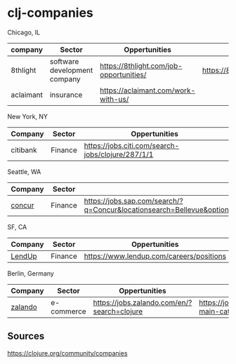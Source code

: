 # clj-companies


Chicago, IL

company   |  Sector        |                    Oppertunities         | Engineering blog      |
----------|----------------|------------------------------------------|-----------------------|
8thlight  | software development company    | https://8thlight.com/job-opportunities/ | https://8thlight.com/blog/tags/clojure.html | 
aclaimant | insurance      | https://aclaimant.com/work-with-us/      |  |

New York, NY

Company   | Sector  | Oppertunities                                       |
----------|---------|---------------------------------------------------|
citibank  | Finance | https://jobs.citi.com/search-jobs/clojure/287/1/1 |


Seattle, WA

Company                                                | Sector   | Oppertunities |
-------------------------------------------------------|----------|-------------------------------------------------------------------------------------------------------------------------------------------|
[concur](https://www.concur.com/en-us/careers/meet-us) | Finance  | https://jobs.sap.com/search/?q=Concur&locationsearch=Bellevue&optionsFacetsDD_department=&optionsFacetsDD_customfield3=&optionsFacetsDD_country= |


SF, CA

Company   | Sector  | Oppertunities                                     | engineering blog   |
----------|---------|---------------------------------------------------|--------------------|
[LendUp](https://www.lendup.com/about)    | Finance | https://www.lendup.com/careers/positions          | https://www.lendup.com/engineering/ |


Berlin, Germany


Company   | Sector  | Oppertunities                                     | engineering blog   |
----------|---------|---------------------------------------------------|--------------------|
[zalando](https://jobs.zalando.com/en/about/)    | e-commerce | https://jobs.zalando.com/en/?search=clojure          | https://jobs.zalando.com/tech/blog/?main-categories=Technical+Articles |


Sources
-------

https://clojure.org/community/companies
